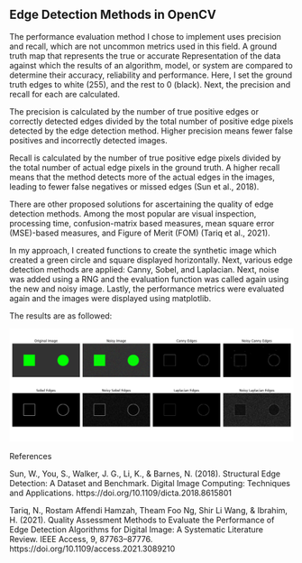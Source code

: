 <h2>Edge Detection Methods in OpenCV</h2>

<p>The performance evaluation method I chose to implement uses precision and recall, which are not uncommon metrics used in this field. A ground truth map that represents the true or accurate
Representation of the data against which the results of an algorithm, model, or system are compared to determine their accuracy, reliability and performance. Here, I set the ground truth edges to white (255), and the rest to 0 (black). Next, the precision and recall for each are calculated.</p>

<p>The precision is calculated by the number of true positive edges or correctly detected edges divided by the total number of positive edge pixels detected by the edge detection method. Higher precision means fewer false positives and incorrectly detected images.</p>

<p>Recall is calculated by the number of true positive edge pixels divided by the total number of actual edge pixels in the ground truth. A higher recall means that the method detects more of the actual edges in the images, leading to fewer false negatives or missed edges (Sun et al., 2018).</p>

<p>There are other proposed solutions for ascertaining the quality of edge detection methods. Among the most popular are visual inspection, processing time, confusion-matrix based measures, mean square error (MSE)-based measures, and Figure of Merit (FOM) (Tariq et al., 2021).</p>

<p>In my approach, I created functions to create the synthetic image which created a green circle and square displayed horizontally. Next, various edge detection methods are applied: Canny, Sobel, and Laplacian. Next, noise was added using a RNG and the evaluation function was called again using the new and noisy image. Lastly, the performance metrics were evaluated again and the images were displayed using matplotlib.</p>

<p>The results are as followed:</p>

![Output image of edge detection methods](https://github.com/Jordan-1911/edge_detection_methods/blob/master/Figure_1.png)

<p>References</p>

<p>Sun, W., You, S., Walker, J. G., Li, K., &amp; Barnes, N. (2018). Structural Edge Detection: A Dataset and Benchmark. Digital Image Computing: Techniques and Applications. https://doi.org/10.1109/dicta.2018.8615801</p>

<p>Tariq, N., Rostam Affendi Hamzah, Theam Foo Ng, Shir Li Wang, &amp; Ibrahim, H. (2021). Quality Assessment Methods to Evaluate the Performance of Edge Detection Algorithms for Digital Image: A Systematic Literature Review. IEEE Access, 9, 87763–87776. https://doi.org/10.1109/access.2021.3089210</p>
